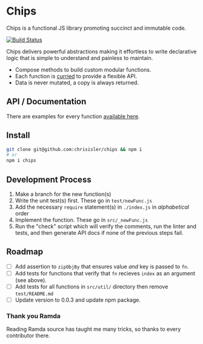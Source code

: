 # Chips
Chips is a functional JS library promoting succinct and immutable code.

[![Build Status](https://travis-ci.org/chrisisler/chips.svg?branch=master)](https://travis-ci.org/chrisisler/chips)

Chips delivers powerful abstractions making it effortless to write declarative logic that is simple to understand and painless to maintain.
* Compose methods to build custom modular functions.
* Each function is [curried](https://www.sitepoint.com/currying-in-functional-javascript/) to provide a flexible API.
* Data is never mutated, a copy is always returned.

## API / Documentation
There are examples for every function [available here](https://github.com/chrisisler/chips/blob/master/API.md).

## Install
```bash
git clone git@github.com:chrisisler/chips && npm i
# or
npm i chips
```

## Development Process
1. Make a branch for the new function(s)
2. Write the unit test(s) first. These go in `test/newFunc.js`
3. Add the necessary `require` statement(s) in `./index.js` in *alphabetical* order
4. Implement the function. These go in `src/_newFunc.js`
5. Run the "check" script which will verify the comments, run the linter and tests, and then generate API docs if none of the previous steps fail.

## Roadmap
- [ ] Add assertion to `zipObjBy` that ensures value _and_ key is passed to `fn`.
- [ ] Add tests for functions that verify that `fn` recieves `index` as an argument (see above).
- [ ] Add tests for all functions in `src/util/` directory then remove `test/README.md`
- [ ] Update version to 0.0.3 and update npm package.

### Thank you Ramda
Reading Ramda source has taught me many tricks, so thanks to every contributor there.
